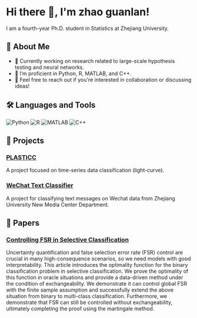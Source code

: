 # Hi there 👋, I'm zhao guanlan!

I am a fourth-year Ph.D. student in Statistics at Zhejiang University.

## 🚀 About Me
- 🔭 Currently working on research related to large-scale hypothesis testing and neural networks.
- 🌱 I’m proficient in Python, R, MATLAB, and C++.
- 💬 Feel free to reach out if you're interested in collaboration or discussing ideas!

## 🛠️ Languages and Tools
![Python](https://img.shields.io/badge/-Python-3776AB?style=flat-square&logo=python&logoColor=white)
![R](https://img.shields.io/badge/-R-276DC3?style=flat-square&logo=R&logoColor=white)
![MATLAB](https://img.shields.io/badge/-MATLAB-EA2C2E?style=flat-square&logo=matlab&logoColor=white)
![C++](https://img.shields.io/badge/-C++-00599C?style=flat-square&logo=c%2B%2B&logoColor=white)

## 📁 Projects
### [PLASTICC](https://github.com/zhaoguanlan/PLASTICC)
A project focused on time-series data classification (light-curve). 

### [WeChat Text Classifier](https://github.com/zhaoguanlan/WeChat_TextClassifier)
A project for classifying text messages on Wechat data from Zhejiang University New Media Center Department.

## 📄 Papers
### [Controlling FSR in Selective Classification](https://arxiv.org/abs/2311.03811)
Uncertainty quantification and false selection error rate (FSR) control are crucial in many high-consequence scenarios, so we need models with good interpretability. This article introduces the optimality function for the binary classification problem in selective classification. We prove the optimality of this function in oracle situations and provide a data-driven method under the condition of exchangeability. We demonstrate it can control global FSR with the finite sample assumption and successfully extend the above situation from binary to multi-class classification. Furthermore, we demonstrate that FSR can still be controlled without exchangeability, ultimately completing the proof using the martingale method.
